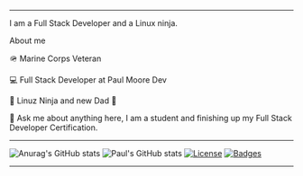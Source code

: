___________________________________________________________________________________________________________________________________________________________________



I am a Full Stack Developer and a Linux ninja. 

About me

🪖 Marine Corps Veteran

💻 Full Stack Developer at Paul Moore Dev

🥷 Linuz Ninja and new Dad 🍼 

💬 Ask me about anything here, I am a student and finishing up my Full Stack Developer Certification.



___________________________________________________________________________________________________________________________________________________________________________________
![Anurag's GitHub stats](https://github-readme-stats.vercel.app/api?username=paulmooredev&show_icons=true&theme=onedark)
![Paul's GitHub stats](https://github-readme-stats.vercel.app/api/top-langs/?username=paulmooredev&theme=blue-green)
[![License](http://img.shields.io/:license-mit-blue.svg)](http://doge.mit-license.org)
[![Badges](http://img.shields.io/:badges-1/1-ff6799.svg)](https://github.com/paulmooredev/paulmooredev)
___________________________________________________________________________________________________________________________________________________________________________________
<div>

  <d/>



<!---
paulmooredev/paulmooredev is a ✨ special ✨ repository because its `README.md` (this file) appears on your GitHub profile.
You can click the Preview link to take a look at your changes.
--->
